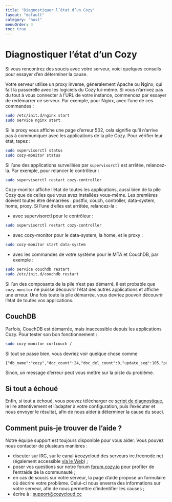 ```yaml
---
title: "Diagnostiquer l’état d’un Cozy"
layout: "default"
category: "host"
menuOrder: 4
toc: true
---
```


# Diagnostiquer l’état d’un Cozy

Si vous rencontrez des soucis avec votre serveur, voici quelques conseils pour essayer d’en déterminer la cause.

Votre serveur utilise un proxy inverse, généralement Apache ou Nginx, qui fait la passerelle avec les logiciels du Cozy lui-même. Si vous n’arrivez pas du tout à vous connecter à l’URL de votre instance, commencez par essayer de redémarrer ce serveur. Par exemple, pour Nginx, avec l’une de ces commandes :

```bash
sudo /etc/init.d/nginx start
sudo service nginx start
```

Si le proxy vous affiche une page d’erreur 502, cela signifie qu’il n’arrive pas à communiquer avec les applications de la pile Cozy. Pour vérifier leur état, tapez :

```bash
sudo supervisorctl status
sudo cozy-monitor status
```

Si l’une des applications surveillées par `supervisorctl` est arrêtée, relancez-la. Par exemple, pour relancer le contrôleur :

```bash
sudo supervisorctl restart cozy-controller
```

Cozy-monitor affiche l’état de toutes les applications, aussi bien de la pile Cozy que de celles que vous avez installées vous-même. Les premières doivent toutes être démarrées : postfix, couch, controller, data-system, home, proxy. Si l’une d’elles est arrêtée, relancez-la :

- avec supervisorctl pour le contrôleur :
```bash
sudo supervisorctl restart cozy-controller
```

- avec cozy-monitor pour le data-system, la home, et le proxy :
```bash
sudo cozy-monitor start data-system
```

- avec les commandes de votre système pour le MTA et CouchDB, par exemple :
```bash
sudo service couchdb restart
sudo /etc/init.d/couchdb restart
```

Si l’un des composants de la pile n’est pas démarré, il est probable que `cozy-monitor` ne puisse découvrir l’état des autres applications et affiche une erreur. Une fois toute la pile démarrée, vous devriez pouvoir découvrir l’état de toutes vos applications.


## CouchDB

Parfois, CouchDB est démarrée, mais inaccessible depuis les applications Cozy. Pour tester son bon fonctionnement :

```bash
sudo cozy-monitor curlcouch /
```

Si tout se passe bien, vous devriez voir quelque chose comme
```
{"db_name":"cozy","doc_count":24,"doc_del_count":0,"update_seq":105,"purge_seq":0,"compact_running":false,"disk_size":233575,"data_size":15079,"instance_start_time":"1434965494928586","disk_format_version":6,"committed_update_seq":105}
```

Sinon, un message d’erreur peut vous mettre sur la piste du problème.


## Si tout a échoué

Enfin, si tout a échoué, vous pouvez télécharger ce [script de diagnostique](http://debian.cozycloud.cc/diag.sh), le lire attentivement et l’adapter à votre configuration, puis l’exécuter et nous envoyer le résultat, afin de nous aider à déterminer la cause du souci.


## Comment puis-je trouver de l’aide ?

Notre équipe support est toujours disponible pour vous aider. Vous pouvez nous contacter de plusieurs manières :
 - discuter sur IRC, sur le canal #cozycloud des serveurs irc.freenode.net (également accessible [via le Web](https://webchat.freenode.net/?channels=cozycloud)) ;
 - poser vos questions sur notre forum [forum.cozy.io](https://forum.cozy.io/) pour profiter de l’entraide de la communauté ;
 - en cas de soucis sur votre serveur, la page d’aide propose un formulaire où décrire votre problème. Celui-ci nous enverra des informations sur votre serveur, afin de nous permettre d’indentifier les causes ;
 - écrire à : support@cozycloud.cc
